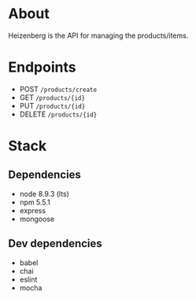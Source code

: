 # About
Heizenberg is the API for managing the products/items.

# Endpoints
* POST `/products/create`
* GET `/products/{id}`
* PUT `/products/{id}`
* DELETE `/products/{id}`

# Stack
## Dependencies
* node 8.9.3 (lts)
* npm 5.5.1
* express
* mongoose

## Dev dependencies
* babel
* chai
* eslint
* mocha
